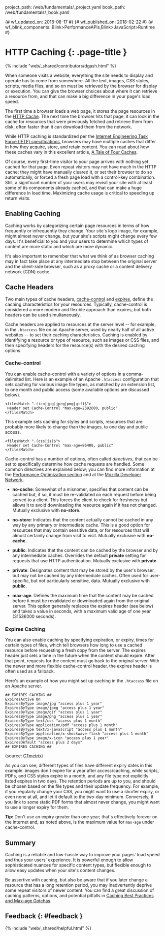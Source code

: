 project_path: /web/fundamentals/_project.yaml
book_path: /web/fundamentals/_book.yaml

{# wf_updated_on: 2018-08-17 #}
{# wf_published_on: 2018-02-22 #}
{# wf_blink_components: Blink>PerformanceAPIs,Blink>JavaScript>Runtime #}

# HTTP Caching {: .page-title }

{% include "web/_shared/contributors/dgash.html" %}


When someone visits a website, everything the site needs to display and operate has to come
from somewhere. All the text, images, CSS styles, scripts, media files, and so on must be
retrieved by the browser for display or execution. You can give the browser choices about
where it can retrieve a resource from, and that can make a big difference in your page's
load speed.

The first time a browser loads a web page, it stores the page resources in the
[HTTP Cache](/web/fundamentals/performance/optimizing-content-efficiency/http-caching).
The next time the browser hits that page, it
can look in the cache for resources that were previously fetched and retrieve them from disk,
often faster than it can download them from the network.

While HTTP caching is standardized per the
[Internet Engineering Task Force (IETF) specifications](https://tools.ietf.org/html/rfc7234),
browsers may have multiple caches that differ in how they acquire, store, and retain content.
You can read about how these caches vary in this excellent article,
[A Tale of Four Caches](https://calendar.perfplanet.com/2016/a-tale-of-four-caches/).

Of course, every first-time visitor to your page arrives with nothing yet cached for that page.
Even repeat visitors may not have much in the HTTP cache; they might have manually cleared it,
or set their browser to do so automatically, or forced a fresh page load with a control-key
combination. Still, a significant number of your users may revisit your site with at least some
of its components already cached, and that can make a huge difference in load time. Maximizing
cache usage is critical to speeding up return visits.

## Enabling Caching

Caching works by categorizing certain page resources in terms of how frequently or
infrequently they change. Your site's logo image, for example, might almost never change,
but your site's scripts might change every few days. It's beneficial to you and your users
to determine which types of content are more static and which are more dynamic.

It's also important to remember that what we think of as browser caching may in fact take
place at any intermediate stop between the original server and the client-side browser, such
as a proxy cache or a content delivery network (CDN) cache.

## Cache Headers

Two main types of cache headers,
[cache-control](https://developer.mozilla.org/en-US/docs/Web/HTTP/Headers/Cache-Control)
and
[expires](https://developer.mozilla.org/en-US/docs/Web/HTTP/Headers/Expires),
define the caching
characteristics for your resources. Typically, cache-control is considered a more modern and
flexible approach than expires, but both headers can be used simultaneously.

Cache headers are applied to resources at the server level -- for example, in the `.htaccess`
file on an Apache server, used by nearly half of all active websites -- to set their caching
characteristics. Caching is enabled by identifying a resource or type of resource, such as
images or CSS files, and then specifying headers for the resource(s) with the desired
caching options.

### Cache-control

You can enable cache-control with a variety of options in a comma-delimited list. Here is an
example of an Apache `.htaccess` configuration that sets caching for various image file types,
as matched by an extension list, to
one month and public access (some available options are discussed below).

```
<filesMatch ".(ico|jpg|jpeg|png|gif)$">
 Header set Cache-Control "max-age=2592000, public"
</filesMatch>
```

This example sets caching for styles and scripts, resources that are probably more likely
to change than the images, to one day and public access.

```
<filesMatch ".(css|js)$">
 Header set Cache-Control "max-age=86400, public"
</filesMatch>
```

Cache-control has a number of options, often called *directives*, that can be set to
specifically determine how cache requests are handled. Some common directives are
explained below; you can find more information at the
[Performance Optimization section](http://tinyurl.com/ljgcqp3) and at the
[Mozilla Developer Network](https://developer.mozilla.org/en-US/docs/Web/HTTP/Headers/Cache-Control).

- **no-cache**: Somewhat of a misnomer, specifies that content can be cached but, if so,
it must be re-validated on each request before being served to a client. This forces the
client to check for freshness but allows it to avoid downloading the resource again if it
has not changed. Mutually exclusive with **no-store**.

- **no-store**: Indicates that the content actually cannot be cached in any way by any
primary or intermediate cache. This is a good option for resources that may contain sensitive
data, or for resources that will almost certainly change from visit to visit. Mutually
exclusive with **no-cache**.

- **public**: Indicates that the content can be cached by the browser and by any intermediate
caches. Overrides the default **private** setting for requests that use HTTP authentication.
Mutually exclusive with **private**.

- **private**: Designates content that may be stored by the user's browser, but may not be
cached by any intermediate caches. Often used for user-specific, but not particularly
sensitive, data. Mutually exclusive with **public**.

- **max-age**: Defines the maximum time that the content may be cached before it must be
revalidated or downloaded again from the original server. This option generally replaces the
expires header (see below) and takes a value in seconds, with a maximum valid age of one
year (31536000 seconds).

### Expires Caching

You can also enable caching by specifying expiration, or expiry, times for certain types of
files, which tell browsers how long to use a cached resource before requesting a fresh copy
from the server. The expires header just sets a time in the future when the content should
expire. After that point, requests for the content must go back to the original server. With
the newer and more flexible cache-control header, the expires header is often used as a fallback.

Here's an example of how you might set up caching in the `.htaccess` file on an Apache server.

```
## EXPIRES CACHING ##
ExpiresActive On
ExpiresByType image/jpg "access plus 1 year"
ExpiresByType image/jpeg "access plus 1 year"
ExpiresByType image/gif "access plus 1 year"
ExpiresByType image/png "access plus 1 year"
ExpiresByType text/css "access plus 1 month"
ExpiresByType application/pdf "access plus 1 month"
ExpiresByType text/x-javascript "access plus 1 month"
ExpiresByType application/x-shockwave-flash "access plus 1 month"
ExpiresByType image/x-icon "access plus 1 year"
ExpiresDefault "access plus 2 days"
## EXPIRES CACHING ##
```

(source: [GTmetrix](https://gtmetrix.com/leverage-browser-caching.html))

As you can see, different types of files have different expiry dates in this example: images
don't expire for a year after access/caching, while scripts, PDFs, and CSS styles expire in
a month, and any file type not explicitly listed expires in two days. The retention periods
are up to you, and should be chosen based on the file types and their update frequency. For
example, if you regularly change your CSS, you might want to use a shorter expiry, or even
none at all, and let it default to the two-day minimum. Conversely, if you link to some
static PDF forms that almost never change, you might want to use a longer expiry for them.

**Tip:** Don't use an expiry greater than one year; that's effectively forever on the internet
and, as noted above, is the maximum value for `max-age` under cache-control.

## Summary

Caching is a reliable and low-hassle way to improve your pages' load speed and thus your
users' experience. It is powerful enough to allow sophisticated nuances for specific content
types, but flexible enough to allow easy updates when your site's content changes.

Be assertive with caching, but also be aware that if you later change a resource that has a
long retention period, you may inadvertently deprive some repeat visitors of newer content.
You can find a great discussion of caching patterns, options, and potential pitfalls in
[Caching Best Practices and Max-age Gotchas](https://jakearchibald.com/2016/caching-best-practices/).

## Feedback {: #feedback }

{% include "web/_shared/helpful.html" %}
